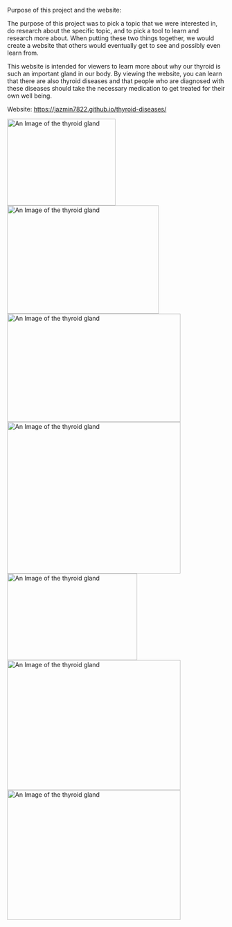 
Purpose of this project and the website:

The purpose of this project was to pick a topic that we were interested in, do research about the specific topic, and to pick a tool to learn and research more about. When putting these two things together, we would create a website that others would eventually get to see and possibly even learn from.

This website is intended for viewers to learn more about why our thyroid is such an important gland in our body. By viewing the website, you can learn that there are also thyroid diseases and that people who are diagnosed with these diseases should take the necessary medication to get treated for their own well being.


Website: https://jazmin7822.github.io/thyroid-diseases/

<img src="../img/portfolio/thyroid-1.jpg" alt="An Image of the thyroid gland" width="250" height="200">
<img src="../img/portfolio/T3-and-T4.jpg" alt="An Image of the thyroid gland" width="350" height="250">
<img src="../img/portfolio/Hyperthyroidism.jpg" alt="An Image of the thyroid gland" width="400" height="250">
<img src="../img/portfolio/Hypothyroidism.png" alt="An Image of the thyroid gland" width="400" height="350">
<img src="../img/portfolio/graves'.jpg" alt="An Image of the thyroid gland" width="300" height="200">
<img src="../img/portfolio/goiters1.jpg" alt="An Image of the thyroid gland" width="400" height="300">
<img src="../img/portfolio/thyroid-cancer.jpg" alt="An Image of the thyroid gland" width="400" height="300">
